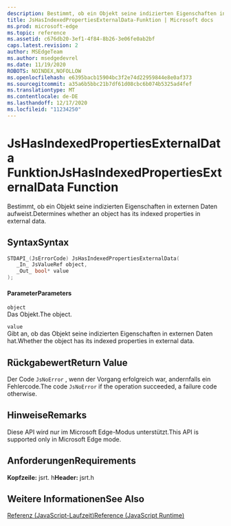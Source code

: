 ```yaml
---
description: Bestimmt, ob ein Objekt seine indizierten Eigenschaften in externen Daten aufweist.
title: JsHasIndexedPropertiesExternalData-Funktion | Microsoft docs
ms.prod: microsoft-edge
ms.topic: reference
ms.assetid: c676db20-3ef1-4f84-8b26-3e06fe0ab2bf
caps.latest.revision: 2
author: MSEdgeTeam
ms.author: msedgedevrel
ms.date: 11/19/2020
ROBOTS: NOINDEX,NOFOLLOW
ms.openlocfilehash: e6395bacb15904bc3f2e74d22959844e8e0af373
ms.sourcegitcommit: a35a6b5bbc21b7df61d08cbc6b074b5325ad4fef
ms.translationtype: MT
ms.contentlocale: de-DE
ms.lasthandoff: 12/17/2020
ms.locfileid: "11234250"
---
```

# <span data-ttu-id="1ed67-103">JsHasIndexedPropertiesExternalData Funktion</span><span class="sxs-lookup"><span data-stu-id="1ed67-103">JsHasIndexedPropertiesExternalData Function</span></span>

<span data-ttu-id="1ed67-104">Bestimmt, ob ein Objekt seine indizierten Eigenschaften in externen Daten aufweist.</span><span class="sxs-lookup"><span data-stu-id="1ed67-104">Determines whether an object has its indexed properties in external data.</span></span>  
  
## <span data-ttu-id="1ed67-105">Syntax</span><span class="sxs-lookup"><span data-stu-id="1ed67-105">Syntax</span></span>  
  
```cpp  
STDAPI_(JsErrorCode) JsHasIndexedPropertiesExternalData(  
   _In_ JsValueRef object,  
   _Out_ bool* value  
);  
```  
  
#### <span data-ttu-id="1ed67-106">Parameter</span><span class="sxs-lookup"><span data-stu-id="1ed67-106">Parameters</span></span>  
 `object`  
 <span data-ttu-id="1ed67-107">Das Objekt.</span><span class="sxs-lookup"><span data-stu-id="1ed67-107">The object.</span></span>  
  
 `value`  
 <span data-ttu-id="1ed67-108">Gibt an, ob das Objekt seine indizierten Eigenschaften in externen Daten hat.</span><span class="sxs-lookup"><span data-stu-id="1ed67-108">Whether the object has its indexed properties in external data.</span></span>  
  
## <span data-ttu-id="1ed67-109">Rückgabewert</span><span class="sxs-lookup"><span data-stu-id="1ed67-109">Return Value</span></span>  
 <span data-ttu-id="1ed67-110">Der Code `JsNoError` , wenn der Vorgang erfolgreich war, andernfalls ein Fehlercode.</span><span class="sxs-lookup"><span data-stu-id="1ed67-110">The code `JsNoError` if the operation succeeded, a failure code otherwise.</span></span>  
  
## <span data-ttu-id="1ed67-111">Hinweise</span><span class="sxs-lookup"><span data-stu-id="1ed67-111">Remarks</span></span>  
 <span data-ttu-id="1ed67-112">Diese API wird nur im Microsoft Edge-Modus unterstützt.</span><span class="sxs-lookup"><span data-stu-id="1ed67-112">This API is supported only in Microsoft Edge mode.</span></span>  
  
## <span data-ttu-id="1ed67-113">Anforderungen</span><span class="sxs-lookup"><span data-stu-id="1ed67-113">Requirements</span></span>  
 <span data-ttu-id="1ed67-114">**Kopfzeile:** jsrt. h</span><span class="sxs-lookup"><span data-stu-id="1ed67-114">**Header:** jsrt.h</span></span>  
  
## <span data-ttu-id="1ed67-115">Weitere Informationen</span><span class="sxs-lookup"><span data-stu-id="1ed67-115">See Also</span></span>  
 [<span data-ttu-id="1ed67-116">Referenz (JavaScript-Laufzeit)</span><span class="sxs-lookup"><span data-stu-id="1ed67-116">Reference (JavaScript Runtime)</span></span>](../chakra-hosting/reference-javascript-runtime.md)
